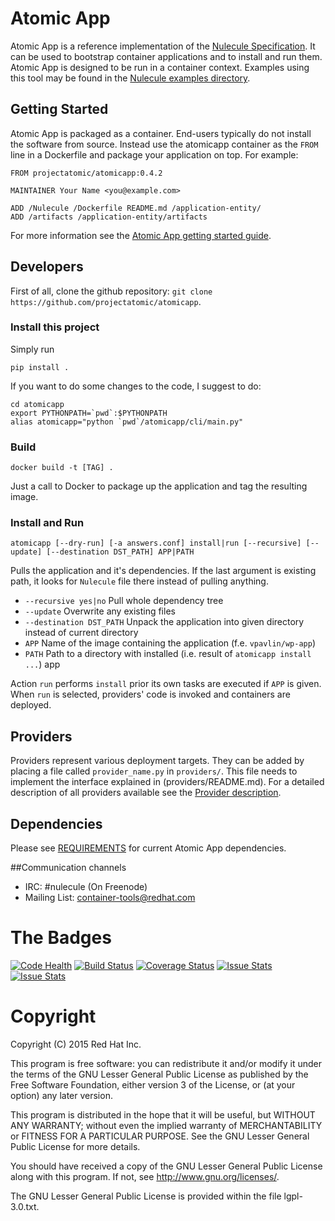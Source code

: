# Atomic App

Atomic App is a reference implementation of the [Nulecule Specification](http://www.projectatomic.io/docs/nulecule/). It can be used to bootstrap container applications and to install and run them. Atomic App is designed to be run in a container context. Examples using this tool may be found in the [Nulecule examples directory](https://github.com/projectatomic/nulecule/tree/master/examples).

## Getting Started

Atomic App is packaged as a container. End-users typically do not install the software from source. Instead use the atomicapp container as the `FROM` line in a Dockerfile and package your application on top. For example:

```
FROM projectatomic/atomicapp:0.4.2

MAINTAINER Your Name <you@example.com>

ADD /Nulecule /Dockerfile README.md /application-entity/
ADD /artifacts /application-entity/artifacts
```

For more information see the [Atomic App getting started guide](http://www.projectatomic.io/docs/atomicapp/).

## Developers

First of all, clone the github repository: `git clone https://github.com/projectatomic/atomicapp`.

### Install this project
Simply run

```
pip install .
```

If you want to do some changes to the code, I suggest to do:

```
cd atomicapp
export PYTHONPATH=`pwd`:$PYTHONPATH
alias atomicapp="python `pwd`/atomicapp/cli/main.py"
```

### Build
```
docker build -t [TAG] .
```

Just a call to Docker to package up the application and tag the resulting image.

### Install and Run
```
atomicapp [--dry-run] [-a answers.conf] install|run [--recursive] [--update] [--destination DST_PATH] APP|PATH
```

Pulls the application and it's dependencies. If the last argument is
existing path, it looks for `Nulecule` file there instead of pulling anything.

* `--recursive yes|no` Pull whole dependency tree
* `--update` Overwrite any existing files
* `--destination DST_PATH` Unpack the application into given directory instead of current directory
* `APP` Name of the image containing the application (f.e. `vpavlin/wp-app`)
* `PATH` Path to a directory with installed (i.e. result of `atomicapp install ...`) app

Action `run` performs `install` prior its own tasks are executed if `APP` is given. When `run` is selected, providers' code is invoked and containers are deployed.

## Providers

Providers represent various deployment targets. They can be added by placing a file called `provider_name.py` in `providers/`. This file needs to implement the interface explained in (providers/README.md). For a detailed description of all providers available see the [Provider description](docs/providers.md).

## Dependencies

Please see [REQUIREMENTS](https://github.com/projectatomic/atomicapp/blob/master/docs/requirements.md) for current Atomic App dependencies.

##Communication channels

* IRC: #nulecule (On Freenode)
* Mailing List: [container-tools@redhat.com](https://www.redhat.com/mailman/listinfo/container-tools)

# The Badges

[![Code Health](https://landscape.io/github/projectatomic/atomicapp/master/landscape.svg?style=flat)](https://landscape.io/github/projectatomic/atomicapp/master)
[![Build Status](https://travis-ci.org/projectatomic/atomicapp.svg?branch=master)](https://travis-ci.org/projectatomic/atomicapp)
[![Coverage Status](https://coveralls.io/repos/projectatomic/atomicapp/badge.svg?branch=master&service=github)](https://coveralls.io/github/projectatomic/atomicapp?branch=master)
[![Issue Stats](http://issuestats.com/github/projectatomic/atomicapp/badge/pr)](http://issuestats.com/github/projectatomic/atomicapp)
[![Issue Stats](http://issuestats.com/github/projectatomic/atomicapp/badge/issue)](http://issuestats.com/github/projectatomic/atomicapp)

# Copyright

Copyright (C) 2015 Red Hat Inc.

This program is free software: you can redistribute it and/or modify
it under the terms of the GNU Lesser General Public License as published by
the Free Software Foundation, either version 3 of the License, or
(at your option) any later version.

This program is distributed in the hope that it will be useful,
but WITHOUT ANY WARRANTY; without even the implied warranty of
MERCHANTABILITY or FITNESS FOR A PARTICULAR PURPOSE.  See the
GNU Lesser General Public License for more details.

You should have received a copy of the GNU Lesser General Public License
along with this program. If not, see <http://www.gnu.org/licenses/>.

The GNU Lesser General Public License is provided within the file lgpl-3.0.txt.
